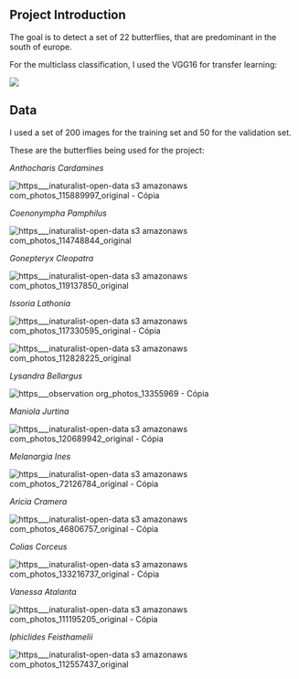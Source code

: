 ## Project Introduction

The goal is to detect a set of 22 butterflies, that are predominant in the south of europe.

For the multiclass classification, I used the VGG16 for transfer learning:

<img src="https://neurohive.io/wp-content/uploads/2018/11/vgg16-1-e1542731207177.png">

## Data

I used a set of 200 images for the training set and 50 for the validation set.

These are the butterflies being used for the project:

*Anthocharis Cardamines*

![https___inaturalist-open-data s3 amazonaws com_photos_115889997_original - Cópia](https://user-images.githubusercontent.com/62621924/149856719-c24833e5-8c95-477a-b5e7-e26b733006e0.jpeg)

*Coenonympha Pamphilus*

![https___inaturalist-open-data s3 amazonaws com_photos_114748844_original](https://user-images.githubusercontent.com/62621924/149856749-3362bc0b-1687-4c3d-a47a-fa9927d1cf23.jpg)

*Gonepteryx Cleopatra*

![https___inaturalist-open-data s3 amazonaws com_photos_119137850_original](https://user-images.githubusercontent.com/62621924/149856778-79f35af5-9b6d-4180-a4b8-a2a544f1d373.jpeg)

*Issoria Lathonia*

![https___inaturalist-open-data s3 amazonaws com_photos_117330595_original - Cópia](https://user-images.githubusercontent.com/62621924/149856793-5cb16f29-085f-41a6-8438-6fe23605086b.jpg)


![https___inaturalist-open-data s3 amazonaws com_photos_112828225_original](https://user-images.githubusercontent.com/62621924/149856816-576e2855-546b-4e15-a5a7-0bfb3a833ed9.jpeg)

*Lysandra Bellargus*

![https___observation org_photos_13355969 - Cópia](https://user-images.githubusercontent.com/62621924/149856835-1d49abe1-fd4d-4c74-aa13-407ffe77ef92.jpg)

*Maniola Jurtina*

![https___inaturalist-open-data s3 amazonaws com_photos_120689942_original - Cópia](https://user-images.githubusercontent.com/62621924/149856862-39b9e568-2587-460b-a663-42c695e5310a.jpg)

*Melanargia Ines*

![https___inaturalist-open-data s3 amazonaws com_photos_72126784_original - Cópia](https://user-images.githubusercontent.com/62621924/149856891-021d1bd0-5de1-42dc-bfa0-adb267fc909c.jpeg)

*Aricia Cramera*

![https___inaturalist-open-data s3 amazonaws com_photos_46806757_original - Cópia](https://user-images.githubusercontent.com/62621924/149856921-bd1d3e63-0d65-4c83-a101-23717388abab.jpg)

*Colias Corceus*

![https___inaturalist-open-data s3 amazonaws com_photos_133216737_original - Cópia](https://user-images.githubusercontent.com/62621924/149857095-0a657b5f-03cc-40a7-b3eb-3ee06cd564c8.jpeg)

*Vanessa Atalanta*

![https___inaturalist-open-data s3 amazonaws com_photos_111195205_original - Cópia](https://user-images.githubusercontent.com/62621924/149856966-8898b578-dc51-476b-b871-045d6dff76b8.jpeg)

*Iphiclides Feisthamelii*

![https___inaturalist-open-data s3 amazonaws com_photos_112557437_original](https://user-images.githubusercontent.com/62621924/149857033-9d716e06-c594-484f-876d-7a582b77e3b9.jpeg)
